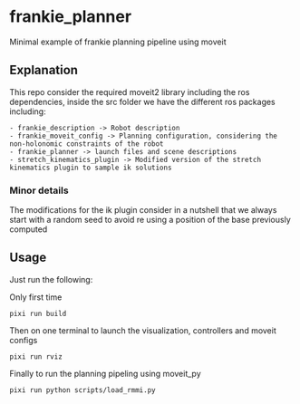 
# frankie_planner

Minimal example of frankie planning pipeline using moveit

## Explanation

This repo consider the required moveit2 library including the ros dependencies, inside the src folder we have the different ros packages including:
```
- frankie_description -> Robot description
- frankie_moveit_config -> Planning configuration, considering the non-holonomic constraints of the robot
- frankie_planner -> launch files and scene descriptions
- stretch_kinematics_plugin -> Modified version of the stretch kinematics plugin to sample ik solutions
```

### Minor details
The modifications for the ik plugin consider in a nutshell that we always start with a random seed to avoid re using a position of the base previously computed

## Usage
Just run the following:

Only first time
```
pixi run build
```

Then on one terminal to launch the visualization, controllers and moveit configs
```
pixi run rviz 
```

Finally to run the planning pipeling using moveit_py
```
pixi run python scripts/load_rmmi.py
```
